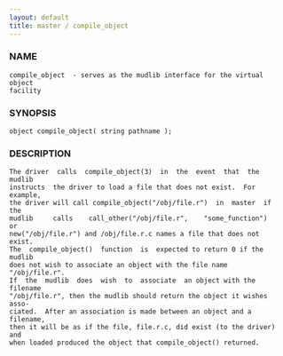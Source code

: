 ```yaml
---
layout: default
title: master / compile_object
---
```


### NAME

    compile_object  - serves as the mudlib interface for the virtual object
    facility

### SYNOPSIS

    object compile_object( string pathname );

### DESCRIPTION

    The driver  calls  compile_object(3)  in  the  event  that  the  mudlib
    instructs  the driver to load a file that does not exist.  For example,
    the driver will call compile_object("/obj/file.r")  in  master  if  the
    mudlib     calls    call_other("/obj/file.r",    "some_function")    or
    new("/obj/file.r") and /obj/file.r.c names a file that does not  exist.
    The  compile_object()  function  is  expected to return 0 if the mudlib
    does not wish to associate an object with the file name  "/obj/file.r".
    If  the  mudlib  does  wish  to  associate  an object with the filename
    "/obj/file.r", then the mudlib should return the object it wishes asso‐
    ciated.  After an association is made between an object and a filename,
    then it will be as if the file, file.r.c, did exist (to the driver) and
    when loaded produced the object that compile_object() returned.
